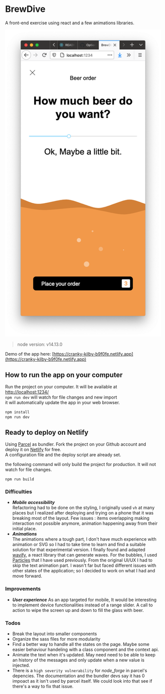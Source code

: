 # BrewDive
A front-end exercise using react and a few animations libraries.

![](src/assets/images/app_screenshot.png)

> node version: v14.13.0

Demo of the app here: [https://cranky-kilby-b9f0fe.netlify.app](https://cranky-kilby-b9f0fe.netlify.app)

## How to run the app on your computer
Run the project on your computer. It will be available at 
[http://localhost:1234/](http://localhost:1234/)  
`npm run dev` will watch for file changes and new import  
it will automatically update the app in your web browser.
```
npm install
npm run dev
```
## Ready to deploy on Netlify
Using [Parcel](https://parceljs.org/) as bundler. 
Fork the project on your Github account and deploy it on [Netlify](https://www.netlify.com/) for free.  
A configuration file and the deploy script are already set.  

the following command will only build the project for production. It will not watch for file changes.
```
npm run build
```
### Difficulties
- **_Mobile accessibility_**   
Refactoring had to be done on the styling, I originally used `vh` at many places but I realized after deploying and trying on a phone that it was breaking most of the layout. Few issues : items overlapping making interaction not possible anymore, animation happening away from their initial place.
- **_Animations_**   
The animations where a tough part, I don't have much experience with animation or SVG so I had to take time to learn and find a suitable solution for that experimental version. I finally found and adapted [wavify](https://github.com/woofers/react-wavify), a react library that can generate waves. 
For the bubbles, I used [Particles](https://www.npmjs.com/package/react-particles-js) that I have used previously. 
From the original UI/UX I had to skip the text animation part. I wasn't far but faced different issues with other states of the application; so I decided to work on what I had and move forward.
### Improvements
- **_User experience_** 
As an app targeted for mobile, It would be interesting to implement device functionalities instead of a range slider. 
A call to action to wipe the screen up and down to fill the glass with beer. 

### Todos
- Break the layout into smaller components
- Organize the sass files for more modularity
- Find a better way to handle all the states on the page. Maybe some easier behaviour handeling with a class component and the context api.
- Animate the text when it's updated. May need need to be able to keep an history of the messages and only update when a new value is injected.
- There is a `high severity vulnerability` for *node_forge* in parcel's depencies. The documentation and the bundler devs say it has 0 impoact as it isn't used by parcel itself. We could look into that see if there's a way to fix that issue.
